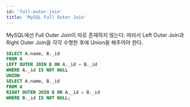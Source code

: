 ```yaml
---
id: 'full-outer-join'
title: 'MySQL Full Outer Join'
---
```


MySQL에선 Full Outer Join이 따로 존재하지 않는다. 따라서 Left Outer Join과 Right Outer Join을 각각 수행한 후에 Union을 해주어야 한다.

```sql
SELECT A.name, B._id
FROM A
LEFT OUTER JOIN B ON A._id = B._id
WHERE A._id IS NOT NULL
UNION
SELECT A.name, B._id
FROM A
RIGHT OUTER JOIN B ON A._id = B._id
WHERE B._id IS NOT NULL;
```